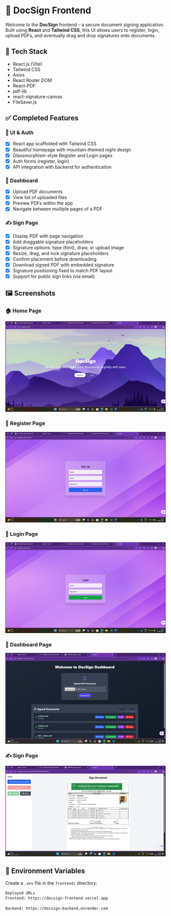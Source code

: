 # 📄 DocSign Frontend

Welcome to the **DocSign** frontend – a secure document signing application. Built using **React** and **Tailwind CSS**, this UI allows users to register, login, upload PDFs, and eventually drag and drop signatures onto documents.

## 🚀 Tech Stack

- React.js (Vite)
- Tailwind CSS
- Axios
- React Router DOM
- React-PDF
- pdf-lib
- react-signature-canvas
- FileSaver.js

## ✅ Completed Features

### 🌄 UI & Auth
- [x] React app scaffolded with Tailwind CSS
- [x] Beautiful homepage with mountain-themed night design
- [x] Glassmorphism-style Register and Login pages
- [x] Auth forms (register, login)
- [x] API integration with backend for authentication

### 📂 Dashboard
- [x] Upload PDF documents
- [x] View list of uploaded files
- [x] Preview PDFs within the app
- [x] Navigate between multiple pages of a PDF

### ✍️ Sign Page
- [x] Display PDF with page navigation
- [x] Add draggable signature placeholders
- [x] Signature options: type (font), draw, or upload image
- [x] Resize, drag, and lock signature placeholders
- [x] Confirm placement before downloading
- [x] Download signed PDF with embedded signature
- [x] Signature positioning fixed to match PDF layout
- [x] Support for public sign links (via email)

## 🖼️ Screenshots

### 🏠 Home Page

![Home Page](./screenshots/home.png)

### 📝 Register Page

![Register Page](./screenshots/register.png)

### 🔐 Login Page

![Login Page](./screenshots/login.png)

### 📁 Dashboard Page

![Dashboard Page](./screenshots/dashboard.png)

### ✍️ Sign Page

![Sign Page](./screenshots/sign.png)

## 🧪 Environment Variables

Create a `.env` file in the `frontend/` directory:

```env
Deployed URLs
Frontend: https://docsign-frontend.vercel.app

Backend: https://docsign-backend.onrender.com